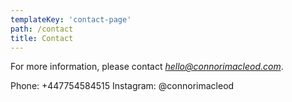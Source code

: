 ```yaml
---
templateKey: 'contact-page'
path: /contact
title: Contact
---
```

For more information, please contact *hello@connorimacleod.com*.

Phone: +447754584515
Instagram: @connorimacleod
